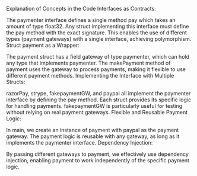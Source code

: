 Explanation of Concepts in the Code
Interfaces as Contracts:

The paymenter interface defines a single method pay which takes an amount of type float32. Any struct implementing this interface must define the pay method with the exact signature.
This enables the use of different types (payment gateways) with a single interface, achieving polymorphism.
Struct payment as a Wrapper:

The payment struct has a field gateway of type paymenter, which can hold any type that implements paymenter.
The makePayment method of payment uses the gateway to process payments, making it flexible to use different payment methods.
Implementing the Interface with Multiple Structs:

razorPay, strype, fakepaymentGW, and paypal all implement the paymenter interface by defining the pay method. Each struct provides its specific logic for handling payments.
fakepaymentGW is particularly useful for testing without relying on real payment gateways.
Flexible and Reusable Payment Logic:

In main, we create an instance of payment with paypal as the payment gateway. The payment logic is reusable with any gateway, as long as it implements the paymenter interface.
Dependency Injection:

By passing different gateways to payment, we effectively use dependency injection, enabling payment to work independently of the specific payment logic.






